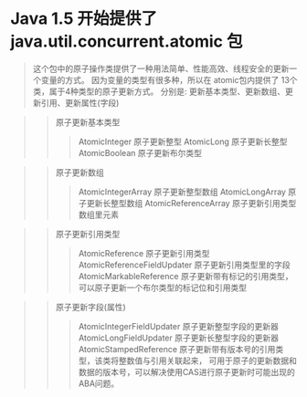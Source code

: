 # Java 1.5 开始提供了java.util.concurrent.atomic 包
>这个包中的原子操作类提供了一种用法简单、性能高效、线程安全的更新一个变量的方式。
>因为变量的类型有很多种，所以在 atomic包内提供了 13个类，属于4种类型的原子更新方式。
>分别是: 更新基本类型、更新数组、更新引用、更新属性(字段)

>> 原子更新基本类型
>>> AtomicInteger 原子更新整型
>>> AtomicLong    原子更新长整型
>>> AtomicBoolean 原子更新布尔类型 

>> 原子更新数组
>>> AtomicIntegerArray 原子更新整型数组
>>> AtomicLongArray    原子更新长整型数组
>>> AtomicReferenceArray 原子更新引用类型数组里元素

>> 原子更新引用类型
>>> AtomicReference 原子更新引用类型
>>> AtomicReferenceFieldUpdater 原子更新引用类型里的字段
>>> AtomicMarkableReference 原子更新带有标记的引用类型，可以原子更新一个布尔类型的标记位和引用类型


>> 原子更新字段(属性)
>>> AtomicIntegerFieldUpdater 原子更新整型字段的更新器
>>> AtomicLongFieldUpdater      原子更新长整型字段的更新器
>>> AtomicStampedReference   原子更新带有版本号的引用类型，该类将整数值与引用关联起来，
                            可用于原子的更新数据和数据的版本号，可以解决使用CAS进行原子更新时可能出现的ABA问题。





